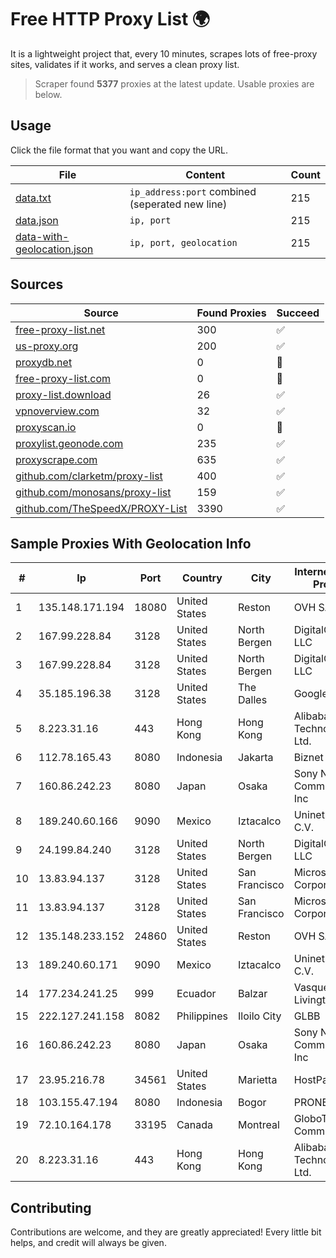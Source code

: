 
# Free HTTP Proxy List 🌍

It is a lightweight project that, every 10 minutes, scrapes lots of free-proxy sites, validates if it works, and serves a clean proxy list.


> Scraper found **5377** proxies at the latest update. Usable proxies are below.

## Usage

Click the file format that you want and copy the URL.


|File|Content|Count|
|----|-------|-----|
|[data.txt](https://raw.githubusercontent.com/themiralay/Proxy-List-World/master/data.txt)|`ip_address:port` combined (seperated new line)|215|
|[data.json](https://raw.githubusercontent.com/themiralay/Proxy-List-World/master/data.json)|`ip, port`|215|
|[data-with-geolocation.json](https://raw.githubusercontent.com/themiralay/Proxy-List-World/master/data-with-geolocation.json)|`ip, port, geolocation`|215|

## Sources

|Source|Found Proxies|Succeed|
|------|-------------|-------|
|[free-proxy-list.net](https://free-proxy-list.net)|300|✅|
|[us-proxy.org](https://www.us-proxy.org)|200|✅|
|[proxydb.net](http://proxydb.net)|0|🚫|
|[free-proxy-list.com](https://free-proxy-list.com/?page=&port=&type%5B%5D=http&type%5B%5D=https&up_time=0&search=Search)|0|🚫|
|[proxy-list.download](https://www.proxy-list.download/HTTP)|26|✅|
|[vpnoverview.com](https://vpnoverview.com/privacy/anonymous-browsing/free-proxy-servers)|32|✅|
|[proxyscan.io](https://www.proxyscan.io)|0|🚫|
|[proxylist.geonode.com](https://proxylist.geonode.com/api/proxy-list?limit=300&page=1&sort_by=lastChecked&sort_type=desc&protocols=http,https)|235|✅|
|[proxyscrape.com](https://api.proxyscrape.com/v2/?request=displayproxies&protocol=http&timeout=10000&country=all&ssl=all&anonymity=all)|635|✅|
|[github.com/clarketm/proxy-list](https://raw.githubusercontent.com/clarketm/proxy-list/master/proxy-list-raw.txt)|400|✅|
|[github.com/monosans/proxy-list](https://raw.githubusercontent.com/monosans/proxy-list/main/proxies/http.txt)|159|✅|
|[github.com/TheSpeedX/PROXY-List](https://raw.githubusercontent.com/TheSpeedX/PROXY-List/master/http.txt)|3390|✅|


## Sample Proxies With Geolocation Info

|#|Ip|Port|Country|City|Internet Service Provider|
|-|--|----|-------|----|-------------------------|
|1|135.148.171.194|18080|United States|Reston|OVH SAS|
|2|167.99.228.84|3128|United States|North Bergen|DigitalOcean, LLC|
|3|167.99.228.84|3128|United States|North Bergen|DigitalOcean, LLC|
|4|35.185.196.38|3128|United States|The Dalles|Google LLC|
|5|8.223.31.16|443|Hong Kong|Hong Kong|Alibaba (US) Technology Co., Ltd.|
|6|112.78.165.43|8080|Indonesia|Jakarta|Biznet Networks|
|7|160.86.242.23|8080|Japan|Osaka|Sony Network Communications Inc|
|8|189.240.60.166|9090|Mexico|Iztacalco|Uninet S.A. de C.V.|
|9|24.199.84.240|3128|United States|North Bergen|DigitalOcean, LLC|
|10|13.83.94.137|3128|United States|San Francisco|Microsoft Corporation|
|11|13.83.94.137|3128|United States|San Francisco|Microsoft Corporation|
|12|135.148.233.152|24860|United States|Reston|OVH SAS|
|13|189.240.60.171|9090|Mexico|Iztacalco|Uninet S.A. de C.V.|
|14|177.234.241.25|999|Ecuador|Balzar|Vasquez Burgos Livington|
|15|222.127.241.158|8082|Philippines|Iloilo City|GLBB|
|16|160.86.242.23|8080|Japan|Osaka|Sony Network Communications Inc|
|17|23.95.216.78|34561|United States|Marietta|HostPapa|
|18|103.155.47.194|8080|Indonesia|Bogor|PRONETINDO|
|19|72.10.164.178|33195|Canada|Montreal|GloboTech Communications|
|20|8.223.31.16|443|Hong Kong|Hong Kong|Alibaba (US) Technology Co., Ltd.|



## Contributing

Contributions are welcome, and they are greatly appreciated! Every
little bit helps, and credit will always be given.

